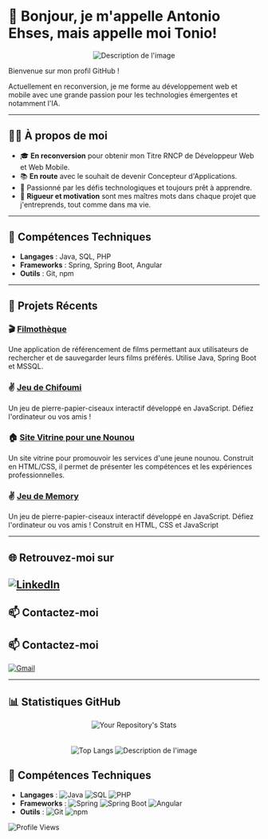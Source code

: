 # 👋 Bonjour, je m'appelle Antonio Ehses, mais appelle moi Tonio!

<p align="center">
  <img src="https://github.com/tonioshakka/img/blob/main/main-qimg-78fad88d63a0dcc9db8e07e1180df49f-pjlq.jpg" alt="Description de l'image">
</p>


Bienvenue sur mon profil GitHub ! 

Actuellement en reconversion, je me forme au développement web et mobile avec une grande passion pour les technologies émergentes et notamment l'IA. 

---

## 🧑‍💻 À propos de moi

- 🎓 **En reconversion** pour obtenir mon Titre RNCP de Développeur Web et Web Mobile.
- 📚 **En route** avec le souhait de devenir Concepteur d'Applications.
- 🌟 Passionné par les défis technologiques et toujours prêt à apprendre.
- 💼 **Rigueur et motivation** sont mes maîtres mots dans chaque projet que j'entreprends, tout comme dans ma vie.

---

## 🔧 Compétences Techniques

- **Langages** : Java, SQL, PHP
- **Frameworks** : Spring, Spring Boot, Angular
- **Outils** : Git, npm

---

## 🚀 Projets Récents

### 🎬 [Filmothèque](https://github.com/tonioshakka/filmotheque)
Une application de référencement de films permettant aux utilisateurs de rechercher et de sauvegarder leurs films préférés. Utilise Java, Spring Boot et MSSQL.

### ✌️ [Jeu de Chifoumi](https://github.com/tonioshakka/Chifoumi)
Un jeu de pierre-papier-ciseaux interactif développé en JavaScript. Défiez l'ordinateur ou vos amis !

### 🏠 [Site Vitrine pour une Nounou](https://github.com/tonioshakka/Site-vitrine-nounou)
Un site vitrine pour promouvoir les services d'une jeune nounou. Construit en HTML/CSS, il permet de présenter les compétences et les expériences professionnelles.

### ✌️ [Jeu de Memory](https://https://github.com/tonioshakka/memory-js)
Un jeu de pierre-papier-ciseaux interactif développé en JavaScript. Défiez l'ordinateur ou vos amis ! Construit en HTML, CSS et JavaScript

---

## 🌐 Retrouvez-moi sur

[![LinkedIn](https://img.shields.io/badge/LinkedIn-%230077B5.svg?style=for-the-badge&logo=linkedin&logoColor=white)](https://www.linkedin.com/in/antonio-ehses-b21a22295/)
---
## 📫 Contactez-moi


## 📫 Contactez-moi

[![Gmail](https://img.shields.io/badge/Gmail-D14836?style=for-the-badge&logo=gmail&logoColor=white)](mailto:antonio.ehses@gmail.com)

---

## 📊 Statistiques GitHub

<p align="center">
  <img src="https://github-readme-stats.vercel.app/api?username=Tonioshakka&show_icons=true&theme=radical" alt="Your Repository's Stats">
  <br><br><br>

  <img src="https://github-readme-stats.vercel.app/api/top-langs/?username=Tonioshakka&layout=compact&theme=radical" alt="Top Langs">

  <img src="https://github.com/tonioshakka/img/blob/main/goku_dev_by_d4nijerez_dfcccgk-fullview.png" alt="Description de l'image">

  ## 🔧 Compétences Techniques

- **Langages** : ![Java](https://img.shields.io/badge/Java-%23ED8B00.svg?style=flat&logo=java&logoColor=white) ![SQL](https://img.shields.io/badge/SQL-%2300f.svg?style=flat&logo=postgresql&logoColor=white) ![PHP](https://img.shields.io/badge/PHP-%23777BB4.svg?style=flat&logo=php&logoColor=white)
- **Frameworks** : ![Spring](https://img.shields.io/badge/Spring-%236DB33F.svg?style=flat&logo=spring&logoColor=white) ![Spring Boot](https://img.shields.io/badge/Spring%20Boot-%236DB33F.svg?style=flat&logo=spring-boot&logoColor=white) ![Angular](https://img.shields.io/badge/Angular-%23DD0031.svg?style=flat&logo=angular&logoColor=white)
- **Outils** : ![Git](https://img.shields.io/badge/Git-%23F05033.svg?style=flat&logo=git&logoColor=white) ![npm](https://img.shields.io/badge/npm-%23CB3837.svg?style=flat&logo=npm&logoColor=white)

</p>


![Profile Views](https://komarev.com/ghpvc/?username=tonioshakka)


